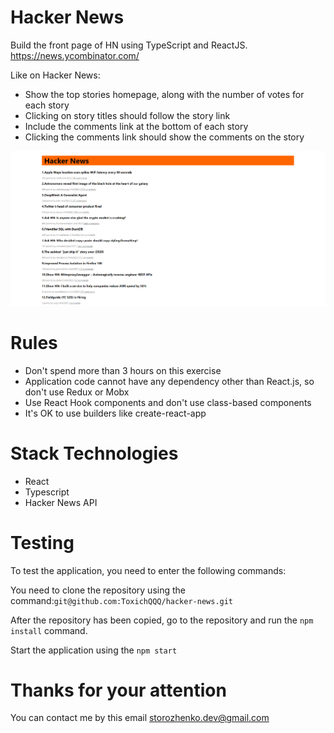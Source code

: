 # Hacker News 

Build the front page of HN using TypeScript and ReactJS. https://news.ycombinator.com/ 

Like on Hacker News: 
- Show the top stories homepage, along with the number of votes for each story 
- Clicking on story titles should follow the story link 
- Include the comments link at the bottom of each story 
- Clicking the comments link should show the comments on the story 

![Image](./src/assests/git_images/img.png)

# Rules

- Don't spend more than 3 hours on this exercise 
- Application code cannot have any dependency other than React.js, so don't use Redux or Mobx 
- Use React Hook components and don't use class-based components 
- It's OK to use builders like create-react-app 


# Stack Technologies

- React
- Typescript
- Hacker News API

# Testing

To test the application, you need to enter the following commands:

You need to clone the repository using the command:`git@github.com:ToxichQQQ/hacker-news.git`

After the repository has been copied, go to the repository and run the `npm install` command.

Start the application using the `npm start`

# Thanks for your attention

You can contact me by this email storozhenko.dev@gmail.com
